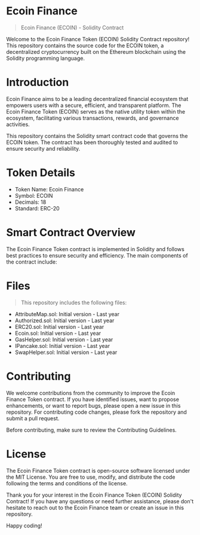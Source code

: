 # Ecoin Finance
> Ecoin Finance (ECOIN) - Solidity Contract

Welcome to the Ecoin Finance Token (ECOIN) Solidity Contract repository! This repository contains the source code for the ECOIN token, a decentralized cryptocurrency built on the Ethereum blockchain using the Solidity programming language.

# Introduction
Ecoin Finance aims to be a leading decentralized financial ecosystem that empowers users with a secure, efficient, and transparent platform. The Ecoin Finance Token (ECOIN) serves as the native utility token within the ecosystem, facilitating various transactions, rewards, and governance activities.

This repository contains the Solidity smart contract code that governs the ECOIN token. The contract has been thoroughly tested and audited to ensure security and reliability.

# Token Details
- Token Name: Ecoin Finance
- Symbol: ECOIN
- Decimals: 18
- Standard: ERC-20

# Smart Contract Overview
The Ecoin Finance Token contract is implemented in Solidity and follows best practices to ensure security and efficiency. The main components of the contract include:

# Files
> This repository includes the following files:

- AttributeMap.sol:  Initial version - Last year
- Authorized.sol: Initial version - Last year
- ERC20.sol: Initial version - Last year
- Ecoin.sol: Initial version - Last year
- GasHelper.sol: Initial version - Last year
- IPancake.sol: Initial version - Last year
- SwapHelper.sol: Initial version - Last year

# Contributing
We welcome contributions from the community to improve the Ecoin Finance Token contract. If you have identified issues, want to propose enhancements, or want to report bugs, please open a new issue in this repository. For contributing code changes, please fork the repository and submit a pull request.

Before contributing, make sure to review the Contributing Guidelines.

# License
The Ecoin Finance Token contract is open-source software licensed under the MIT License. You are free to use, modify, and distribute the code following the terms and conditions of the license.

Thank you for your interest in the Ecoin Finance Token (ECOIN) Solidity Contract! If you have any questions or need further assistance, please don't hesitate to reach out to the Ecoin Finance team or create an issue in this repository. 

Happy coding!
